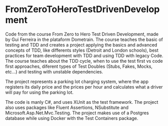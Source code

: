 # FromZeroToHeroTestDrivenDevelopment

Code from the course From Zero to Hero Test Driven Development, made by Gui Ferreira in the plataform Dometrain. The course teaches the basic of testing and TDD and creates a project applying the basics and advanced concepts of TDD, like differents styles (Detroit and London schools), best practices for team development with TDD and using TDD with legacy Code.
The course teaches about the TDD cycle, when to use the test first vs code first approaches, diferent types of Test Doubles (Stubs, Fakes, Mocks, etc...) and testing with unstable dependencies.

The project represents a parking lot charging system, where the app registers its daily price and the prices per hour and calculates what a driver will pay for using the parking lot.

The code is manly C#, and uses XUnit as the test framework. The project also uses packages like Fluent Assertions, NSubstitute and Microsoft.Asp.Net.Mvc.Testing.
The project makes use of a Postgres database while using Docker with the Test Containers package.
